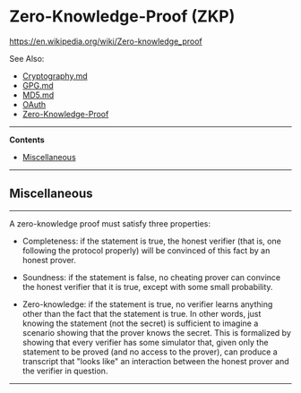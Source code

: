 # Zero-Knowledge-Proof (ZKP)

https://en.wikipedia.org/wiki/Zero-knowledge_proof

See Also:

 - [Cryptography.md](Cryptography.md)
 - [GPG.md](Gpg.md)
 - [MD5.md](MD5.md)
 - [OAuth](OAuth.md)
 - [Zero-Knowledge-Proof](ZNP.md)

---

**Contents**

- [Miscellaneous](ZKP.md#miscellaneous)

---

## Miscellaneous

---

A zero-knowledge proof must satisfy three properties:

 - Completeness: if the statement is true, the honest verifier (that is, one
   following the protocol properly) will be convinced of this fact by an honest prover.
   
 - Soundness: if the statement is false, no cheating prover can convince the honest
   verifier that it is true, except with some small probability.

 - Zero-knowledge: if the statement is true, no verifier learns anything other than the
   fact that the statement is true. In other words, just knowing the statement (not the
   secret) is sufficient to imagine a scenario showing that the prover knows the
   secret. This is formalized by showing that every verifier has some simulator
   that, given only the statement to be proved (and no access to the prover), can
   produce a transcript that "looks like" an interaction between the honest prover and
   the verifier in question.
    
---    
